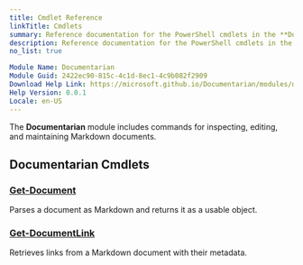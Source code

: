 ```yaml
---
title: Cmdlet Reference
linkTitle: Cmdlets
summary: Reference documentation for the PowerShell cmdlets in the **Documentarian** module.
description: Reference documentation for the PowerShell cmdlets in the **Documentarian** module.
no_list: true

Module Name: Documentarian
Module Guid: 2422ec90-815c-4c1d-8ec1-4c9b082f2909
Download Help Link: https://microsoft.github.io/Documentarian/modules/documentarian/help/
Help Version: 0.0.1
Locale: en-US
---
```


The **Documentarian** module includes commands for inspecting, editing, and maintaining Markdown
documents.

## Documentarian Cmdlets

### [Get-Document](Get-Document)

Parses a document as Markdown and returns it as a usable object.

### [Get-DocumentLink](Get-DocumentLink)

Retrieves links from a Markdown document with their metadata.

